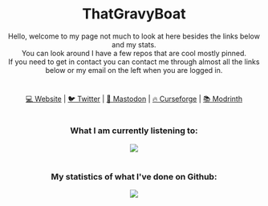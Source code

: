 <h1 align="center">ThatGravyBoat</h1>
<p align="center">
Hello, welcome to my page not much to look at here besides the links below and my stats. 
<br>
You can look around I have a few repos that are cool mostly pinned. 
<br>
If you need to get in contact you can contact me through almost all the links below or my email on the left when you are logged in.
</p>
<h1 align="center"></h1>
<p align="center">
  <a href="https://thatgravyboat.tech">💻 Website</a>
  |
  <a href="https://twitter.com/thatgravyboat">🐦 Twitter</a>
  |
  <a rel="me" href="https://anvil.social/@thatgravyboat">💬 Mastodon</a>
  |
  <a href="https://www.curseforge.com/members/thatgravyboat/projects">🔥 Curseforge</a>
  |
  <a href="https://modrinth.com/user/ThatGravyBoat">📚 Modrinth</a>
</p>
<h1 align="center"></h1>
<h3 align="center">What I am currently listening to:</h3>
<p align="center">
  <img src="https://spotify-github-profile.vercel.app/api/view.svg?uid=0o7l6ki4nbj69g9vvf0zojdi5&cover_image=true&theme=novatorem&show_offline=true&background_color=000000&bar_color=51d700&bar_color_cover=false"/>
</p>
<h1 align="center"></h1>
<h3 align="center">My statistics of what I've done on Github:</h3>
<p align="center">
  <img src="https://github-readme-stats.vercel.app/api?username=thatgravyboat&show_icons=true&theme=transparent&text_color=ffffff&bar_color_cover=true&icon_color=ffffff&border_color=ffffff&title_color=ffffff&hide_title=true"/>
  <br>
</p>
